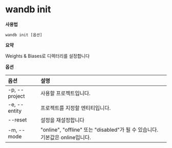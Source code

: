
# wandb init

**사용법**

`wandb init [옵션]`

**요약**

Weights & Biases로 디렉터리를 설정합니다

**옵션**

| **옵션** | **설명** |
| :--- | :--- |
| -p, --project | 사용할 프로젝트입니다. |
| -e, --entity | 프로젝트를 지정할 엔티티입니다. |
| --reset | 설정을 재설정합니다 |
| -m, --mode | "online", "offline" 또는 "disabled"가 될 수 있습니다. 기본값은 online입니다. |
